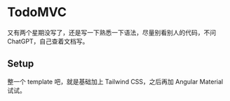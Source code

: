 # TodoMVC

又有两个星期没写了，还是写一下熟悉一下语法，尽量别看别人的代码，不问 ChatGPT，自己查着文档写。

## Setup

整一个 template 吧，就是基础加上 Tailwind CSS，之后再加 Angular Material 试试。


